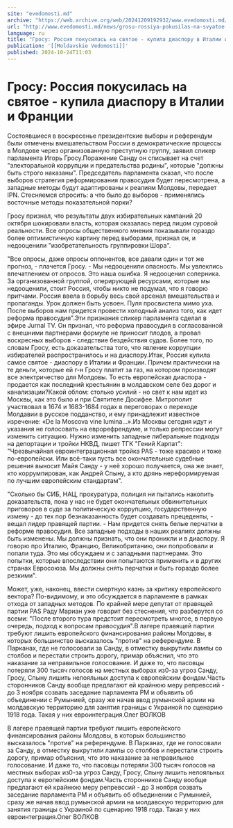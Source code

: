 ```yaml
---
site: "evedomosti.md"
archive: "https://web.archive.org/web/20241209192932/www.evedomosti.md/news/grosu-rossiya-pokusilas-na-svyatoe-kupila-diasporu-v-italii"
url: "http://www.evedomosti.md/news/grosu-rossiya-pokusilas-na-svyatoe-kupila-diasporu-v-italii"
language: ru
title: "Гросу: Россия покусилась на святое - купила диаспору в Италии и Франции"
publication: '[[Moldavskie Vedomosti]]'
published: 2024-10-24T11:03
---
```


# Гросу: Россия покусилась на святое - купила диаспору в Италии и Франции

Состоявшиеся в воскресенье президентские выборы и референдум были отмечены вмешательством России в демократические процессы в Молдове через организованную преступную группу, заявил спикер парламента Игорь Гросу.Поражение Санду он списывает на счет "электоральной коррупции и предательства родины", которые "должны быть строго наказаны". Председатель парламента сказал, что после выборов стратегия реформирования правосудия будет пересмотрена, а западные методы будут адаптированы к реалиям Молдовы, передает IPN. Стесняемся спросить: а что было до выборов - применялись восточные методы показательной порки?

Гросу признал, что результаты двух избирательных кампаний 20 октября шокировали власть, которая оказалась перед лицом суровой реальности. Все опросы общественного мнения показывали гораздо более оптимистичную картину перед выборами, признал он, и недооценили "изобретательность группировки Шора".

"Все опросы, даже опросы оппонентов, все давали один и тот же прогноз, - плачется Гросу. - Мы недооценили опасность. Мы увлеклись впечатлением от опросов. Это наша ошибка. Я недооценил соперника. За организованной группой, оперирующей ресурсами, которые мы недооценили, стоит Россия, чтобы никто не подумал, что я говорю притчами. Россия ввела в борьбу весь свой арсенал вмешательства и пропаганды. Урок должен быть усвоен. Пуля просвистела мимо уха. После выборов нам придется провести холодный анализ того, как идет реформа правосудия".Эти признания спикер парламента сделал в эфире Jurnal TV. Он признал, что реформа правосудия в согласованной с внешними партнерами формуле не приносит плодов, а провал воскресных выборов - следствие бездействия судов. Более того, по словам Гросу, есть доказательства того, что явление коррупции избирателей распространилось и на диаспору.Итак, Россия купила самое святое - диаспору в Италии и Франции. Причем практически на те деньги, которые ей г-н Гросу платит за газ, на котором производят все электричество для Молдовы. То есть европейская диаспора - продается как последний крестьянин в молдавском селе без дорог и канализации?Какой облом: столько усилий - но свет к нам идет из Москвы, как это было и при Святителе Досифее. Митрополит участвовал в 1674 и 1683-1684 годах в переговорах о переходе Молдавии в русское подданство, и ему принадлежит известное изречение: «De la Moscova vine lumina…».Из Москвы сегодня идут и указания не голосовать на еврорефрендуме, и только репрессии могут изменить ситуацию. Нужно изменить западные либеральные подходы на депортации и тройки НКВД, пишет ТГК "Гений Карпат": "Чрезвычайная евроинтеграционная тройка PAS - тоже красиво и тоже по-европейски. Или всё-таки пусть все окончательные судебные решения выносит Майя Санду - у неё хорошо получается, она же знает, кто коррумпирован, как Андрей Спыну, а кто дрянь нереформируемая по лучшим европейским стандартам".

"Сколько бы СИБ, НАЦ, прокуратура, полиция ни пытались накопить доказательств, пока у нас не будет окончательных обвинительных приговоров в суде за политическую коррупцию, государственную измену - до тех пор безнаказанность будет создавать прецеденты, - вещал лидер правящей партии. - Нам придется снять белые перчатки в реформе правосудия. Все западные подходы в наших реалиях должны быть изменены. Мы должны признать, что они проникли и в диаспору. Я говорю про Италию, Францию, Великобританию, они попробовали и попали туда. Это мы обсуждаем и с западными партнерами. Это попытки, которые впоследствии они попытаются применить и в других странах Евросоюза. Мы должны снять перчатки и быть гораздо более резкими".

Может, уже, наконец, ввести смертную казнь за критику европейского вектора? По-видимому, и это обсуждается в парламенте в рамках отхода от западных методов. По крайней мере депутат от правящей партии PAS Раду Мариан уже говорит без стеснения, что разберутся со всеми: "После второго тура предстоит пересмотреть многое, в первую очередь, подход к вопросам правосудия".В лагере правящей партии требуют лишить европейского финансирования районы Молдовы, в которых большинство высказалось "против" на референдуме. В Парканах, где не голосовали за Санду, в отместку выкрутили лампы со столбов и перестали строить дорогу, примар объяснил, что это наказание за неправильное голосование. И даже то, что пасовцы потеряли 300 тысяч голосов на местных выборах из0-за угроз Санду, Гросу, Спыну лишить нелояльных доступа к европейским фондам.Часть сторонников Санду вообще предлагают ей крайнюю меру репревссий - до 3 ноября созвать заседание парламента РМ и объявить об объединении с Румынией, сразу же начав ввод румынской армии на молдавскую территорию для занятия границы с Украиной по сценарию 1918 года. Такая у них евроинтеграция.Олег ВОЛКОВ

В лагере правящей партии требуют лишить европейского финансирования районы Молдовы, в которых большинство высказалось "против" на референдуме. В Парканах, где не голосовали за Санду, в отместку выкрутили лампы со столбов и перестали строить дорогу, примар объяснил, что это наказание за неправильное голосование. И даже то, что пасовцы потеряли 300 тысяч голосов на местных выборах из0-за угроз Санду, Гросу, Спыну лишить нелояльных доступа к европейским фондам.Часть сторонников Санду вообще предлагают ей крайнюю меру репревссий - до 3 ноября созвать заседание парламента РМ и объявить об объединении с Румынией, сразу же начав ввод румынской армии на молдавскую территорию для занятия границы с Украиной по сценарию 1918 года. Такая у них евроинтеграция.Олег ВОЛКОВ